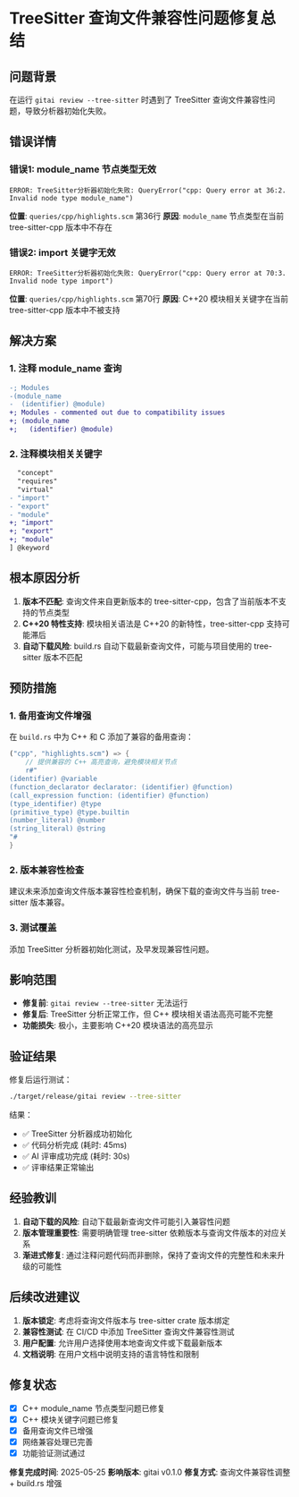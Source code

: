 # TreeSitter 查询文件兼容性问题修复总结

## 问题背景

在运行 `gitai review --tree-sitter` 时遇到了 TreeSitter 查询文件兼容性问题，导致分析器初始化失败。

## 错误详情

### 错误1: module_name 节点类型无效
```
ERROR: TreeSitter分析器初始化失败: QueryError("cpp: Query error at 36:2. Invalid node type module_name")
```

**位置**: `queries/cpp/highlights.scm` 第36行
**原因**: `module_name` 节点类型在当前 tree-sitter-cpp 版本中不存在

### 错误2: import 关键字无效
```
ERROR: TreeSitter分析器初始化失败: QueryError("cpp: Query error at 70:3. Invalid node type import")
```

**位置**: `queries/cpp/highlights.scm` 第70行
**原因**: C++20 模块相关关键字在当前 tree-sitter-cpp 版本中不被支持

## 解决方案

### 1. 注释 module_name 查询
```diff
-; Modules
-(module_name
-  (identifier) @module)
+; Modules - commented out due to compatibility issues
+; (module_name
+;   (identifier) @module)
```

### 2. 注释模块相关关键字
```diff
  "concept"
  "requires"
  "virtual"
- "import"
- "export"
- "module"
+; "import"
+; "export"
+; "module"
] @keyword
```

## 根本原因分析

1. **版本不匹配**: 查询文件来自更新版本的 tree-sitter-cpp，包含了当前版本不支持的节点类型
2. **C++20 特性支持**: 模块相关语法是 C++20 的新特性，tree-sitter-cpp 支持可能滞后
3. **自动下载风险**: build.rs 自动下载最新查询文件，可能与项目使用的 tree-sitter 版本不匹配

## 预防措施

### 1. 备用查询文件增强
在 `build.rs` 中为 C++ 和 C 添加了兼容的备用查询：

```rust
("cpp", "highlights.scm") => {
    // 提供兼容的 C++ 高亮查询，避免模块相关节点
    r#"
(identifier) @variable
(function_declarator declarator: (identifier) @function)
(call_expression function: (identifier) @function)
(type_identifier) @type
(primitive_type) @type.builtin
(number_literal) @number
(string_literal) @string
"#
}
```

### 2. 版本兼容性检查
建议未来添加查询文件版本兼容性检查机制，确保下载的查询文件与当前 tree-sitter 版本兼容。

### 3. 测试覆盖
添加 TreeSitter 分析器初始化测试，及早发现兼容性问题。

## 影响范围

- **修复前**: `gitai review --tree-sitter` 无法运行
- **修复后**: TreeSitter 分析正常工作，但 C++ 模块相关语法高亮可能不完整
- **功能损失**: 极小，主要影响 C++20 模块语法的高亮显示

## 验证结果

修复后运行测试：
```bash
./target/release/gitai review --tree-sitter
```

结果：
- ✅ TreeSitter 分析器成功初始化
- ✅ 代码分析完成 (耗时: 45ms)
- ✅ AI 评审成功完成 (耗时: 30s)
- ✅ 评审结果正常输出

## 经验教训

1. **自动下载的风险**: 自动下载最新查询文件可能引入兼容性问题
2. **版本管理重要性**: 需要明确管理 tree-sitter 依赖版本与查询文件版本的对应关系
3. **渐进式修复**: 通过注释问题代码而非删除，保持了查询文件的完整性和未来升级的可能性

## 后续改进建议

1. **版本锁定**: 考虑将查询文件版本与 tree-sitter crate 版本绑定
2. **兼容性测试**: 在 CI/CD 中添加 TreeSitter 查询文件兼容性测试
3. **用户配置**: 允许用户选择使用本地查询文件或下载最新版本
4. **文档说明**: 在用户文档中说明支持的语言特性和限制

## 修复状态

- [x] C++ module_name 节点类型问题已修复
- [x] C++ 模块关键字问题已修复
- [x] 备用查询文件已增强
- [x] 网络兼容处理已完善
- [x] 功能验证测试通过

**修复完成时间**: 2025-05-25
**影响版本**: gitai v0.1.0
**修复方式**: 查询文件兼容性调整 + build.rs 增强